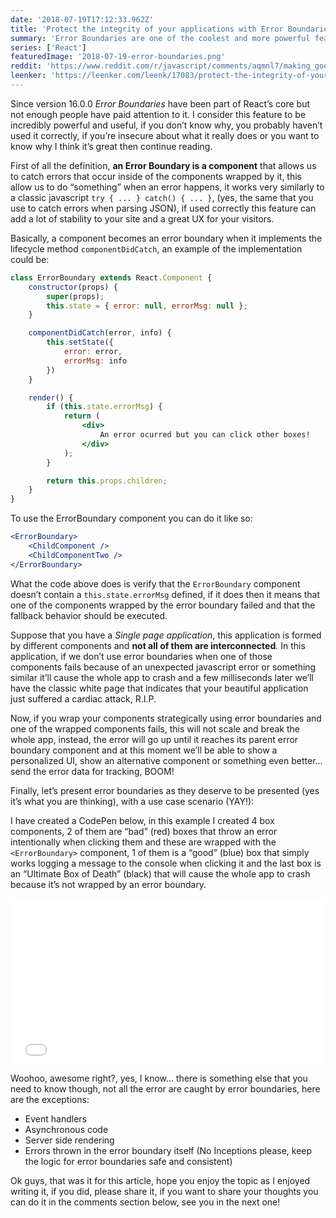 ```yaml
---
date: '2018-07-19T17:12:33.962Z'
title: 'Protect the integrity of your applications with Error Boundaries'
summary: 'Error Boundaries are one of the coolest and more powerful features that we have today in react, it allow us to protect our applications and add security layers to our project...'
series: ['React']
featuredImage: '2018-07-19-error-boundaries.png'
reddit: 'https://www.reddit.com/r/javascript/comments/aqmnl7/making_good_use_of_error_boundaries_in_react/'
leenker: 'https://leenker.com/leenk/17083/protect-the-integrity-of-your-applications-with-error-boundaries'
---
```



Since version 16.0.0  _Error Boundaries_  have been part of React’s core but not enough people have paid attention to it. I consider this feature to be incredibly powerful and useful, if you don’t know why, you probably haven’t used it correctly, if you’re insecure about what it really does or you want to know why I think it’s great then continue reading.

First of all the definition,  **an Error Boundary is a component**  that allows us to catch errors that occur inside of the components wrapped by it, this allow us to do “something” when an error happens, it works very similarly to a classic javascript  `try { ... } catch() { ... }`, (yes, the same that you use to catch errors when parsing JSON), if used correctly this feature can add a lot of stability to your site and a great UX for your visitors.

Basically, a component becomes an error boundary when it implements the lifecycle method  `componentDidCatch`, an example of the implementation could be:

```jsx
class ErrorBoundary extends React.Component {
    constructor(props) {
        super(props);
        this.state = { error: null, errorMsg: null };
    }

    componentDidCatch(error, info) {
        this.setState({
            error: error,
            errorMsg: info
        })
    }

    render() {
        if (this.state.errorMsg) {
            return (
                <div>
                    An error ocurred but you can click other boxes!
                </div>
            );
        }

        return this.props.children;
    }
}
```

To use the ErrorBoundary component you can do it like so:

```jsx
<ErrorBoundary>
    <ChildComponent />
    <ChildComponentTwo />
</ErrorBoundary>
```

What the code above does is verify that the  `ErrorBoundary`  component doesn’t contain a  `this.state.errorMsg` defined, if it does then it means that one of the components wrapped by the error boundary failed and that the fallback behavior should be executed.

Suppose that you have a  _Single page application_, this application is formed by different components and  **not all of them are interconnected**_._  In this application, if we don’t use error boundaries when one of those components fails because of an unexpected javascript error or something similar it’ll cause the whole app to crash and a few milliseconds later we’ll have the classic white page that indicates that your beautiful application just suffered a cardiac attack, R.I.P.

Now, if you wrap your components strategically using error boundaries and one of the wrapped components fails, this will not scale and break the whole app, instead, the error will go up until it reaches its parent error boundary component and at this moment we’ll be able to show a personalized UI, show an alternative component or something even better… send the error data for tracking, BOOM!

Finally, let’s present error boundaries as they deserve to be presented (yes it’s what you are thinking), with a use case scenario (YAY!):

I have created a CodePen below, in this example I created 4 box components, 2 of them are “bad” (red) boxes that throw an error intentionally when clicking them and these are wrapped with the  `<ErrorBoundary>`  component, 1 of them is a “good” (blue) box that simply works logging a message to the console when clicking it and the last box is an “Ultimate Box of Death” (black) that will cause the whole app to crash because it’s not wrapped by an error boundary.

<iframe height='265' scrolling='no' title='Error Boundaries implementation example' src='//codepen.io/enmanuelduran/embed/preview/aKgMZx/?height=265&theme-id=dark&default-tab=js,result&embed-version=2' frameborder='no' allowtransparency='true' allowfullscreen='true' style='width: 100%;'>See the Pen <a href='https://codepen.io/enmanuelduran/pen/aKgMZx/'>Error Boundaries implementation example</a> by Enmanuel Durán (<a href='https://codepen.io/enmanuelduran'>@enmanuelduran</a>) on <a href='https://codepen.io'>CodePen</a>.
</iframe>

Woohoo, awesome right?, yes, I know… there is something else that you need to know though, not all the error are caught by error boundaries, here are the exceptions:

-   Event handlers
-   Asynchronous code
-   Server side rendering
-   Errors thrown in the error boundary itself (No Inceptions please, keep the logic for error boundaries safe and consistent)

Ok guys, that was it for this article, hope you enjoy the topic as I enjoyed writing it, if you did, please share it, if you want to share your thoughts you can do it in the comments section below, see you in the next one!
